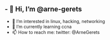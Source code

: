 ## - 👋 Hi, I’m @arne-gerets
- 👀 I’m interested in linux, hacking, networking
- 🌱 I’m currently learning ccna
- 📫 How to reach me: twitter: @ArneGerets

<!---
arne-gerets/arne-gerets is a ✨ special ✨ repository because its `README.md` (this file) appears on your GitHub profile.
You can click the Preview link to take a look at your changes.
--->
